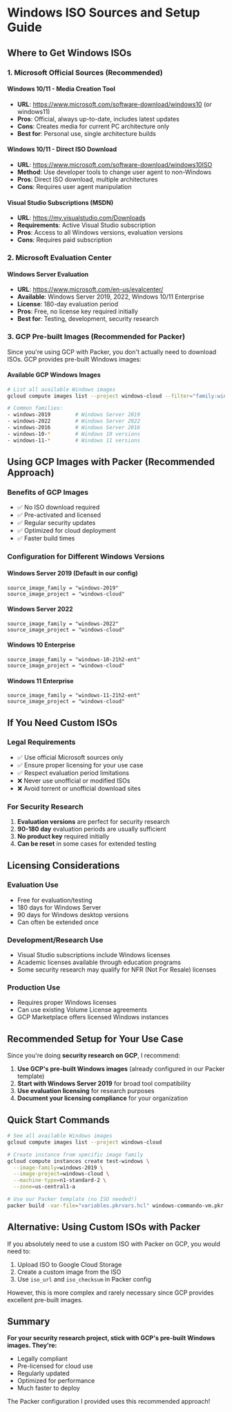 # Windows ISO Sources and Setup Guide

## Where to Get Windows ISOs

### 1. **Microsoft Official Sources (Recommended)**

#### **Windows 10/11 - Media Creation Tool**
- **URL**: https://www.microsoft.com/software-download/windows10 (or windows11)
- **Pros**: Official, always up-to-date, includes latest updates
- **Cons**: Creates media for current PC architecture only
- **Best for**: Personal use, single architecture builds

#### **Windows 10/11 - Direct ISO Download**
- **URL**: https://www.microsoft.com/software-download/windows10ISO
- **Method**: Use developer tools to change user agent to non-Windows
- **Pros**: Direct ISO download, multiple architectures
- **Cons**: Requires user agent manipulation

#### **Visual Studio Subscriptions (MSDN)**
- **URL**: https://my.visualstudio.com/Downloads
- **Requirements**: Active Visual Studio subscription
- **Pros**: Access to all Windows versions, evaluation versions
- **Cons**: Requires paid subscription

### 2. **Microsoft Evaluation Center**

#### **Windows Server Evaluation**
- **URL**: https://www.microsoft.com/en-us/evalcenter/
- **Available**: Windows Server 2019, 2022, Windows 10/11 Enterprise
- **License**: 180-day evaluation period
- **Pros**: Free, no license key required initially
- **Best for**: Testing, development, security research

### 3. **GCP Pre-built Images (Recommended for Packer)**

Since you're using GCP with Packer, you don't actually need to download ISOs. GCP provides pre-built Windows images:

#### **Available GCP Windows Images**
```bash
# List all available Windows images
gcloud compute images list --project windows-cloud --filter="family:windows*"

# Common families:
- windows-2019        # Windows Server 2019
- windows-2022        # Windows Server 2022  
- windows-2016        # Windows Server 2016
- windows-10-*        # Windows 10 versions
- windows-11-*        # Windows 11 versions
```

## Using GCP Images with Packer (Recommended Approach)

### Benefits of GCP Images
- ✅ No ISO download required
- ✅ Pre-activated and licensed
- ✅ Regular security updates
- ✅ Optimized for cloud deployment
- ✅ Faster build times

### Configuration for Different Windows Versions

#### **Windows Server 2019 (Default in our config)**
```hcl
source_image_family = "windows-2019"
source_image_project = "windows-cloud"
```

#### **Windows Server 2022**
```hcl
source_image_family = "windows-2022"
source_image_project = "windows-cloud"
```

#### **Windows 10 Enterprise**
```hcl
source_image_family = "windows-10-21h2-ent"
source_image_project = "windows-cloud"
```

#### **Windows 11 Enterprise**
```hcl
source_image_family = "windows-11-21h2-ent"
source_image_project = "windows-cloud"
```

## If You Need Custom ISOs

### Legal Requirements
- ✅ Use official Microsoft sources only
- ✅ Ensure proper licensing for your use case
- ✅ Respect evaluation period limitations
- ❌ Never use unofficial or modified ISOs
- ❌ Avoid torrent or unofficial download sites

### For Security Research
1. **Evaluation versions** are perfect for security research
2. **90-180 day** evaluation periods are usually sufficient
3. **No product key** required initially
4. **Can be reset** in some cases for extended testing

## Licensing Considerations

### **Evaluation Use**
- Free for evaluation/testing
- 180 days for Windows Server
- 90 days for Windows desktop versions
- Can often be extended once

### **Development/Research Use**
- Visual Studio subscriptions include Windows licenses
- Academic licenses available through education programs
- Some security research may qualify for NFR (Not For Resale) licenses

### **Production Use**
- Requires proper Windows licenses
- Can use existing Volume License agreements
- GCP Marketplace offers licensed Windows instances

## Recommended Setup for Your Use Case

Since you're doing **security research on GCP**, I recommend:

1. **Use GCP's pre-built Windows images** (already configured in our Packer template)
2. **Start with Windows Server 2019** for broad tool compatibility
3. **Use evaluation licensing** for research purposes
4. **Document your licensing compliance** for your organization

## Quick Start Commands

```bash
# See all available Windows images
gcloud compute images list --project windows-cloud

# Create instance from specific image family
gcloud compute instances create test-windows \
  --image-family=windows-2019 \
  --image-project=windows-cloud \
  --machine-type=n1-standard-2 \
  --zone=us-central1-a

# Use our Packer template (no ISO needed!)
packer build -var-file="variables.pkrvars.hcl" windows-commando-vm.pkr.hcl
```

## Alternative: Using Custom ISOs with Packer

If you absolutely need to use a custom ISO with Packer on GCP, you would need to:

1. Upload ISO to Google Cloud Storage
2. Create a custom image from the ISO
3. Use `iso_url` and `iso_checksum` in Packer config

However, this is more complex and rarely necessary since GCP provides excellent pre-built images.

## Summary

**For your security research project, stick with GCP's pre-built Windows images. They're:**
- Legally compliant
- Pre-licensed for cloud use  
- Regularly updated
- Optimized for performance
- Much faster to deploy

The Packer configuration I provided uses this recommended approach!